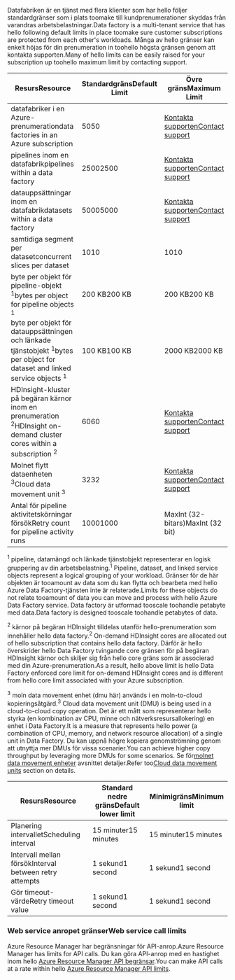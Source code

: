 <span data-ttu-id="b2e8c-101">Datafabriken är en tjänst med flera klienter som har hello följer standardgränser som i plats toomake till kundprenumerationer skyddas från varandras arbetsbelastningar.</span><span class="sxs-lookup"><span data-stu-id="b2e8c-101">Data factory is a multi-tenant service that has hello following default limits in place toomake sure customer subscriptions are protected from each other's workloads.</span></span> <span data-ttu-id="b2e8c-102">Många av hello gränser kan enkelt höjas för din prenumeration in toohello högsta gränsen genom att kontakta supporten.</span><span class="sxs-lookup"><span data-stu-id="b2e8c-102">Many of hello limits can be easily raised for your subscription up toohello maximum limit by contacting support.</span></span>

| <span data-ttu-id="b2e8c-103">**Resurs**</span><span class="sxs-lookup"><span data-stu-id="b2e8c-103">**Resource**</span></span> | <span data-ttu-id="b2e8c-104">**Standardgräns**</span><span class="sxs-lookup"><span data-stu-id="b2e8c-104">**Default Limit**</span></span> | <span data-ttu-id="b2e8c-105">**Övre gräns**</span><span class="sxs-lookup"><span data-stu-id="b2e8c-105">**Maximum Limit**</span></span> |
| --- | --- | --- |
| <span data-ttu-id="b2e8c-106">datafabriker i en Azure-prenumeration</span><span class="sxs-lookup"><span data-stu-id="b2e8c-106">data factories in an Azure subscription</span></span> |<span data-ttu-id="b2e8c-107">50</span><span class="sxs-lookup"><span data-stu-id="b2e8c-107">50</span></span> |[<span data-ttu-id="b2e8c-108">Kontakta supporten</span><span class="sxs-lookup"><span data-stu-id="b2e8c-108">Contact support</span></span>](https://azure.microsoft.com/blog/2014/06/04/azure-limits-quotas-increase-requests/) |
| <span data-ttu-id="b2e8c-109">pipelines inom en datafabrik</span><span class="sxs-lookup"><span data-stu-id="b2e8c-109">pipelines within a data factory</span></span> |<span data-ttu-id="b2e8c-110">2500</span><span class="sxs-lookup"><span data-stu-id="b2e8c-110">2500</span></span> |[<span data-ttu-id="b2e8c-111">Kontakta supporten</span><span class="sxs-lookup"><span data-stu-id="b2e8c-111">Contact support</span></span>](https://azure.microsoft.com/blog/2014/06/04/azure-limits-quotas-increase-requests/) |
| <span data-ttu-id="b2e8c-112">datauppsättningar inom en datafabrik</span><span class="sxs-lookup"><span data-stu-id="b2e8c-112">datasets within a data factory</span></span> |<span data-ttu-id="b2e8c-113">5000</span><span class="sxs-lookup"><span data-stu-id="b2e8c-113">5000</span></span> |[<span data-ttu-id="b2e8c-114">Kontakta supporten</span><span class="sxs-lookup"><span data-stu-id="b2e8c-114">Contact support</span></span>](https://azure.microsoft.com/blog/2014/06/04/azure-limits-quotas-increase-requests/) |
| <span data-ttu-id="b2e8c-115">samtidiga segment per dataset</span><span class="sxs-lookup"><span data-stu-id="b2e8c-115">concurrent slices per dataset</span></span> |<span data-ttu-id="b2e8c-116">10</span><span class="sxs-lookup"><span data-stu-id="b2e8c-116">10</span></span> |<span data-ttu-id="b2e8c-117">10</span><span class="sxs-lookup"><span data-stu-id="b2e8c-117">10</span></span> |
| <span data-ttu-id="b2e8c-118">byte per objekt för pipeline-objekt <sup>1</sup></span><span class="sxs-lookup"><span data-stu-id="b2e8c-118">bytes per object for pipeline objects <sup>1</sup></span></span> |<span data-ttu-id="b2e8c-119">200 KB</span><span class="sxs-lookup"><span data-stu-id="b2e8c-119">200 KB</span></span> |<span data-ttu-id="b2e8c-120">200 KB</span><span class="sxs-lookup"><span data-stu-id="b2e8c-120">200 KB</span></span> |
| <span data-ttu-id="b2e8c-121">byte per objekt för datauppsättningen och länkade tjänstobjekt <sup>1</sup></span><span class="sxs-lookup"><span data-stu-id="b2e8c-121">bytes per object for dataset and linked service objects <sup>1</sup></span></span> |<span data-ttu-id="b2e8c-122">100 KB</span><span class="sxs-lookup"><span data-stu-id="b2e8c-122">100 KB</span></span> |<span data-ttu-id="b2e8c-123">2000 KB</span><span class="sxs-lookup"><span data-stu-id="b2e8c-123">2000 KB</span></span> |
| <span data-ttu-id="b2e8c-124">HDInsight-kluster på begäran kärnor inom en prenumeration <sup>2</sup></span><span class="sxs-lookup"><span data-stu-id="b2e8c-124">HDInsight on-demand cluster cores within a subscription <sup>2</sup></span></span> |<span data-ttu-id="b2e8c-125">60</span><span class="sxs-lookup"><span data-stu-id="b2e8c-125">60</span></span> |[<span data-ttu-id="b2e8c-126">Kontakta supporten</span><span class="sxs-lookup"><span data-stu-id="b2e8c-126">Contact support</span></span>](https://azure.microsoft.com/blog/2014/06/04/azure-limits-quotas-increase-requests/) |
| <span data-ttu-id="b2e8c-127">Molnet flytt dataenheten <sup>3</sup></span><span class="sxs-lookup"><span data-stu-id="b2e8c-127">Cloud data movement unit <sup>3</sup></span></span> |<span data-ttu-id="b2e8c-128">32</span><span class="sxs-lookup"><span data-stu-id="b2e8c-128">32</span></span> |[<span data-ttu-id="b2e8c-129">Kontakta supporten</span><span class="sxs-lookup"><span data-stu-id="b2e8c-129">Contact support</span></span>](https://azure.microsoft.com/blog/2014/06/04/azure-limits-quotas-increase-requests/) |
| <span data-ttu-id="b2e8c-130">Antal för pipeline aktivitetskörningar försök</span><span class="sxs-lookup"><span data-stu-id="b2e8c-130">Retry count for pipeline activity runs</span></span> |<span data-ttu-id="b2e8c-131">1000</span><span class="sxs-lookup"><span data-stu-id="b2e8c-131">1000</span></span> |<span data-ttu-id="b2e8c-132">MaxInt (32-bitars)</span><span class="sxs-lookup"><span data-stu-id="b2e8c-132">MaxInt (32 bit)</span></span> |

<span data-ttu-id="b2e8c-133"><sup>1</sup> pipeline, datamängd och länkade tjänstobjekt representerar en logisk gruppering av din arbetsbelastning.</span><span class="sxs-lookup"><span data-stu-id="b2e8c-133"><sup>1</sup> Pipeline, dataset, and linked service objects represent a logical grouping of your workload.</span></span> <span data-ttu-id="b2e8c-134">Gränser för de här objekten är tooamount av data som du kan flytta och bearbeta med hello Azure Data Factory-tjänsten inte är relaterade.</span><span class="sxs-lookup"><span data-stu-id="b2e8c-134">Limits for these objects do not relate tooamount of data you can move and process with hello Azure Data Factory service.</span></span> <span data-ttu-id="b2e8c-135">Data factory är utformad tooscale toohandle petabyte med data.</span><span class="sxs-lookup"><span data-stu-id="b2e8c-135">Data factory is designed tooscale toohandle petabytes of data.</span></span>

<span data-ttu-id="b2e8c-136"><sup>2</sup> kärnor på begäran HDInsight tilldelas utanför hello-prenumeration som innehåller hello data factory.</span><span class="sxs-lookup"><span data-stu-id="b2e8c-136"><sup>2</sup> On-demand HDInsight cores are allocated out of hello subscription that contains hello data factory.</span></span> <span data-ttu-id="b2e8c-137">Därför är hello överskrider hello Data Factory tvingande core gränsen för på begäran HDInsight kärnor och skiljer sig från hello core gräns som är associerad med din Azure-prenumeration.</span><span class="sxs-lookup"><span data-stu-id="b2e8c-137">As a result, hello above limit is hello Data Factory enforced core limit for on-demand HDInsight cores and is different from hello core limit associated with your Azure subscription.</span></span>

<span data-ttu-id="b2e8c-138"><sup>3</sup> moln data movement enhet (dmu här) används i en moln-to-cloud kopieringsåtgärd.</span><span class="sxs-lookup"><span data-stu-id="b2e8c-138"><sup>3</sup> Cloud data movement unit (DMU) is being used in a cloud-to-cloud copy operation.</span></span> <span data-ttu-id="b2e8c-139">Det är ett mått som representerar hello styrka (en kombination av CPU, minne och nätverksresursallokering) en enhet i Data Factory.</span><span class="sxs-lookup"><span data-stu-id="b2e8c-139">It is a measure that represents hello power (a combination of CPU, memory, and network resource allocation) of a single unit in Data Factory.</span></span> <span data-ttu-id="b2e8c-140">Du kan uppnå högre kopiera genomströmning genom att utnyttja mer DMUs för vissa scenarier.</span><span class="sxs-lookup"><span data-stu-id="b2e8c-140">You can achieve higher copy throughput by leveraging more DMUs for some scenarios.</span></span> <span data-ttu-id="b2e8c-141">Se för[molnet data movement enheter](../articles/data-factory/data-factory-copy-activity-performance.md#cloud-data-movement-units) avsnittet detaljer.</span><span class="sxs-lookup"><span data-stu-id="b2e8c-141">Refer too[Cloud data movement units](../articles/data-factory/data-factory-copy-activity-performance.md#cloud-data-movement-units) section on details.</span></span>

| <span data-ttu-id="b2e8c-142">**Resurs**</span><span class="sxs-lookup"><span data-stu-id="b2e8c-142">**Resource**</span></span> | <span data-ttu-id="b2e8c-143">**Standard nedre gräns**</span><span class="sxs-lookup"><span data-stu-id="b2e8c-143">**Default lower limit**</span></span> | <span data-ttu-id="b2e8c-144">**Minimigräns**</span><span class="sxs-lookup"><span data-stu-id="b2e8c-144">**Minimum limit**</span></span> |
| --- | --- | --- |
| <span data-ttu-id="b2e8c-145">Planering intervallet</span><span class="sxs-lookup"><span data-stu-id="b2e8c-145">Scheduling interval</span></span> |<span data-ttu-id="b2e8c-146">15 minuter</span><span class="sxs-lookup"><span data-stu-id="b2e8c-146">15 minutes</span></span> |<span data-ttu-id="b2e8c-147">15 minuter</span><span class="sxs-lookup"><span data-stu-id="b2e8c-147">15 minutes</span></span> |
| <span data-ttu-id="b2e8c-148">Intervall mellan försök</span><span class="sxs-lookup"><span data-stu-id="b2e8c-148">Interval between retry attempts</span></span> |<span data-ttu-id="b2e8c-149">1 sekund</span><span class="sxs-lookup"><span data-stu-id="b2e8c-149">1 second</span></span> |<span data-ttu-id="b2e8c-150">1 sekund</span><span class="sxs-lookup"><span data-stu-id="b2e8c-150">1 second</span></span> |
| <span data-ttu-id="b2e8c-151">Gör timeout-värde</span><span class="sxs-lookup"><span data-stu-id="b2e8c-151">Retry timeout value</span></span> |<span data-ttu-id="b2e8c-152">1 sekund</span><span class="sxs-lookup"><span data-stu-id="b2e8c-152">1 second</span></span> |<span data-ttu-id="b2e8c-153">1 sekund</span><span class="sxs-lookup"><span data-stu-id="b2e8c-153">1 second</span></span> |

### <a name="web-service-call-limits"></a><span data-ttu-id="b2e8c-154">Web service anropet gränser</span><span class="sxs-lookup"><span data-stu-id="b2e8c-154">Web service call limits</span></span>
<span data-ttu-id="b2e8c-155">Azure Resource Manager har begränsningar för API-anrop.</span><span class="sxs-lookup"><span data-stu-id="b2e8c-155">Azure Resource Manager has limits for API calls.</span></span> <span data-ttu-id="b2e8c-156">Du kan göra API-anrop med en hastighet inom hello [Azure Resource Manager API begränsar](../articles/azure-subscription-service-limits.md#resource-group-limits).</span><span class="sxs-lookup"><span data-stu-id="b2e8c-156">You can make API calls at a rate within hello [Azure Resource Manager API limits](../articles/azure-subscription-service-limits.md#resource-group-limits).</span></span>
